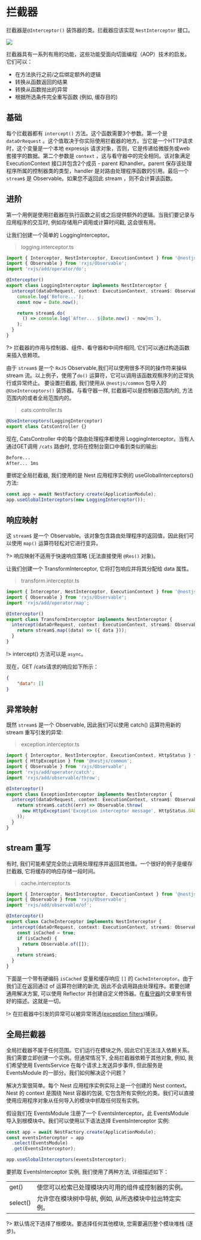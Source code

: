 # 拦截器

拦截器是`@Interceptor()` 装饰器的类。拦截器应该实现 `NestInterceptor` 接口。

![](https://docs.nestjs.com/assets/Interceptors_1.png)

拦截器具有一系列有用的功能，这些功能受面向切面编程（AOP）技术的启发。它们可以：

- 在方法执行之前/之后绑定额外的逻辑
- 转换从函数返回的结果
- 转换从函数抛出的异常
- 根据所选条件完全重写函数 (例如, 缓存目的)

## 基础

每个拦截器都有 `intercept()` 方法。这个函数需要3个参数。第一个是 `dataOrRequest` 。这个值取决于你实际使用拦截器的地方。当它是一个HTTP请求时，这个变量是一个本地 expressjs 请求对象，否则，它是传递给微服务或web套接字的数据。第二个参数是 `context` ，这与看守器中的完全相同。该对象满足 ExecutionContext 接口并包含2个成员 - parent 和handler。parent 保存该处理程序所属的控制器类的类型，handler 是对路由处理程序函数的引用。最后一个`stream$` 是 Observable。如果您不返回此 stream ，则不会计算该函数。

## 进阶

第一个用例是使用拦截器在执行函数之前或之后提供额外的逻辑。当我们要记录与应用程序的交互时, 例如存储用户调用或计算时间戳, 这会很有用。

让我们创建一个简单的 LoggingInterceptor。


> logging.interceptor.ts

```typescript
import { Interceptor, NestInterceptor, ExecutionContext } from '@nestjs/common';
import { Observable } from 'rxjs/Observable';
import 'rxjs/add/operator/do';

@Interceptor()
export class LoggingInterceptor implements NestInterceptor {
  intercept(dataOrRequest, context: ExecutionContext, stream$: Observable<any>): Observable<any> {
    console.log('Before...');
    const now = Date.now();

    return stream$.do(
      () => console.log(`After... ${Date.now() - now}ms`),
    );
  }
}
```

?> 拦截器的作用与控制器、组件、看守器和中间件相同, 它们可以通过构造函数来插入依赖项。

由于 `stream$` 是一个 `RxJS`  Observable,我们可以使用很多不同的操作符来操纵 stream 流。以上例子，使用了`do()` 运算符，它可以调用该函数观察序列的正常执行或异常终止。
要设置拦截器, 我们使用从 `@nestjs/common` 包导入的 `@UseInterceptors()` 装饰器。与看守器一样, 拦截器可以是控制器范围内的, 方法范围内的或者全局范围内的。

> cats.controller.ts

```typescript
@UseInterceptors(LoggingInterceptor)
export class CatsController {}
```

现在, CatsController 中的每个路由处理程序都使用 LoggingInterceptor。当有人通过GET调用 `/cats` 路由时, 您将在控制台窗口中看到类似的输出:

```bash
Before...
After... 1ms
```

要绑定全局拦截器, 我们使用的是 Nest 应用程序实例的 useGlobalInterceptors() 方法:

```typescript
const app = await NestFactory.create(ApplicationModule);
app.useGlobalInterceptors(new LoggingInterceptor());
```

## 响应映射

这 `stream$` 是一个 Observable。该对象包含路由处理程序的返回值，因此我们可以使用 `map()` 运算符轻松对它进行变异。

?> 响应映射不适用于快速响应策略 (无法直接使用 `@Res()` 对象)。


让我们创建一个 TransformInterceptor, 它将打包响应并将其分配给 data 属性。

> transform.interceptor.ts

```typescript
import { Interceptor, NestInterceptor, ExecutionContext } from '@nestjs/common';
import { Observable } from 'rxjs/Observable';
import 'rxjs/add/operator/map';

@Interceptor()
export class TransformInterceptor implements NestInterceptor {
  intercept(dataOrRequest, context: ExecutionContext, stream$: Observable<any>): Observable<any> {
    return stream$.map((data) => ({ data }));
  }
}
```
!> intercept() 方法可以是 `async`。

现在，GET /cats请求的响应如下所示：

```json
{
    "data": []
}
```

## 异常映射

既然 `stream$` 是一个 Observable, 因此我们可以使用 catch() 运算符用新的 stream 重写引发的异常:

> exception.interceptor.ts

```typescript
import { Interceptor, NestInterceptor, ExecutionContext, HttpStatus } from '@nestjs/common';
import { HttpException } from '@nestjs/common';
import { Observable } from 'rxjs/Observable';
import 'rxjs/add/operator/catch';
import 'rxjs/add/observable/throw';

@Interceptor()
export class ExceptionInterceptor implements NestInterceptor {
  intercept(dataOrRequest, context: ExecutionContext, stream$: Observable<any>): Observable<any> {
    return stream$.catch((err) => Observable.throw(
      new HttpException('Exception interceptor message', HttpStatus.BAD_GATEWAY),
    ));
  }
}
```

## stream 重写

有时, 我们可能希望完全防止调用处理程序并返回其他值。一个很好的例子是缓存拦截器, 它将缓存的响应存储一段时间。

> cache.interceptor.ts

```typescript
import { Interceptor, NestInterceptor, ExecutionContext } from '@nestjs/common';
import { Observable } from 'rxjs/Observable';
import 'rxjs/add/observable/of';

@Interceptor()
export class CacheInterceptor implements NestInterceptor {
  intercept(dataOrRequest, context: ExecutionContext, stream$: Observable<any>): Observable<any> {
    const isCached = true;
    if (isCached) {
      return Observable.of([]);
    }
    return stream$;
  } 
}
```

下面是一个带有硬编码 `isCached` 变量和缓存响应 `[]` 的 `CacheInterceptor`。由于我们正在返回通过 of 运算符创建的新流, 因此不会调用路由处理程序。若要创建通用解决方案, 可以使用 Reflector 并创建自定义修饰器。在[看守器](4.6/guards)的文章里有很好的描述。这就是一切。


!> 在拦截器中引发的异常可以被异常筛选([exception filters](4.6/exceptionfilters))捕获。

## 全局拦截器

全局拦截器不属于任何范围。它们运行在模块之外, 因此它们无法注入依赖关系。我们需要立即创建一个实例。但通常情况下, 全局拦截器依赖于其他对象, 例如, 我们希望使用 EventsService 在每个请求上发送异步事件, 但此服务是 EventsModule 的一部分。我们如何解决这个问题？

解决方案很简单。每个 Nest 应用程序实例实际上是一个创建的 Nest context。Nest 的 context 是围绕 Nest 容器的包装, 它包含所有实例化的类。我们可以直接使用应用程序对象从任何导入的模块中抓取任何现有实例。

假设我们在 EventsModule 注册了一个 EventsInterceptor。此 EventsModule 导入到根模块中。我们可以使用以下语法选择 EventsInterceptor 实例:

```typescript
const app = await NestFactory.create(ApplicationModule);
const eventsInterceptor = app
  .select(EventsModule)
  .get(EventsInterceptor);

app.useGlobalInterceptors(eventsInterceptor);
```

要抓取 EventsInterceptor 实例, 我们使用了两种方法, 详细描述如下：

|||
|--|--|
|get()|使您可以检索已处理模块内可用的组件或控制器的实例。|
|select()|允许您在模块树中导航, 例如, 从所选模块中拉出特定实例。|

?> 默认情况下选择了根模块。要选择任何其他模块, 您需要遍历整个模块堆栈 (逐步)。
